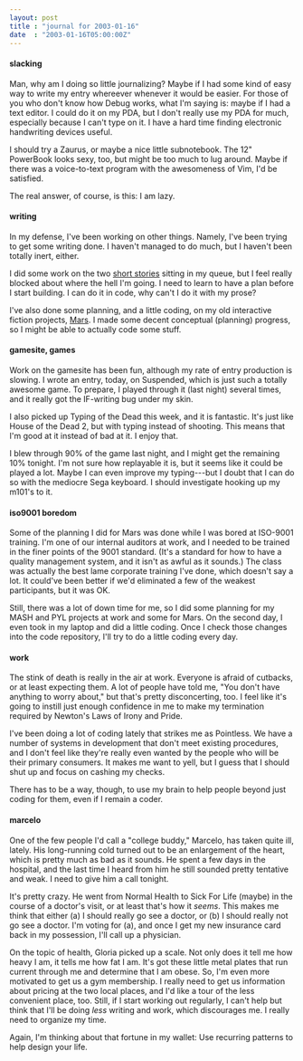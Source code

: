 ```yaml
---
layout: post
title : "journal for 2003-01-16"
date  : "2003-01-16T05:00:00Z"
---
```

<h4>slacking</h4>Man, why am I doing so little journalizing?  Maybe if I had some kind of easy way to write my entry whereever whenever it would be easier.  For those of you who don't know how Debug works, what I'm saying is: maybe if I had a text editor.  I could do it on my PDA, but I don't really use my PDA for much, especially because I can't type on it.  I have a hard time finding electronic handwriting devices useful.

I should try a Zaurus, or maybe a nice little subnotebook.  The 12" PowerBook looks sexy, too, but might be too much to lug around.  Maybe if there was a voice-to-text program with the awesomeness of Vim, I'd be satisfied.

The real answer, of course, is this: I am lazy.<h4>writing</h4>In my defense, I've been working on other things.  Namely, I've been trying to get some writing done.  I haven't managed to do much, but I haven't been totally inert, either.

I did some work on the two <a href='/writing'>short stories</a> sitting in my queue, but I feel really blocked about where the hell I'm going.  I need to learn to have a plan before I start building.  I can do it in code, why can't I do it with my prose?

I've also done some planning, and a little coding, on my old interactive fiction projects, <a href='/projects/#mars'>Mars</a>.  I made some decent conceptual (planning) progress, so I might be able to actually code some stuff.<h4>gamesite, games</h4>Work on the gamesite has been fun, although my rate of entry production is slowing.  I wrote an entry, today, on Suspended, which is just such a totally awesome game.  To prepare, I played through it (last night) several times, and it really got the IF-writing bug under my skin.

I also picked up Typing of the Dead this week, and it is fantastic.  It's just like House of the Dead 2, but with typing instead of shooting.  This means that I'm good at it instead of bad at it.  I enjoy that.

I blew through 90% of the game last night, and I might get the remaining 10% tonight.  I'm not sure how replayable it is, but it seems like it could be played a lot.  Maybe I can even improve my typing---but I doubt that I can do so with the mediocre Sega keyboard.  I should investigate hooking up my m101's to it.<h4>iso9001 boredom</h4>Some of the planning I did for Mars was done while I was bored at ISO-9001 training.  I'm one of our internal auditors at work, and I needed to be trained in the finer points of the 9001 standard.  (It's a standard for how to have a quality management system, and it isn't as awful as it sounds.)  The class was actually the best lame corporate training I've done, which doesn't say a lot. It could've been better if we'd eliminated a few of the weakest participants, but it was OK.

Still, there was a lot of down time for me, so I did some planning for my MASH and PYL projects at work and some for Mars.  On the second day, I even took in my laptop and did a little coding.  Once I check those changes into the code repository, I'll try to do a little coding every day.<h4>work</h4>The stink of death is really in the air at work.  Everyone is afraid of cutbacks, or at least expecting them.  A lot of people have told me, "You don't have anything to worry about," but that's pretty disconcerting, too.  I feel like it's going to instill just enough confidence in me to make my termination required by Newton's Laws of Irony and Pride.

I've been doing a lot of coding lately that strikes me as Pointless.  We have a number of systems in development that don't meet existing procedures, and I don't feel like they're really even wanted by the people who will be their primary consumers.  It makes me want to yell, but I guess that I should shut up and focus on cashing my checks.

There has to be a way, though, to use my brain to help people beyond just coding for them, even if I remain a coder.<h4>marcelo</h4>One of the few people I'd call a "college buddy," Marcelo, has taken quite ill, lately.  His long-running cold turned out to be an enlargement of the heart, which is pretty much as bad as it sounds.  He spent a few days in the hospital, and the last time I heard from him he still sounded pretty tentative and weak. I need to give him a call tonight.

It's pretty crazy.  He went from Normal Health to Sick For Life (maybe) in the course of a doctor's visit, or at least that's how it <em>seems</em>.  This makes me think that either (a) I should really go see a doctor, or (b) I should really not go see a doctor.  I'm voting for (a), and once I get my new insurance card back in my possession, I'll call up a physician.  

On the topic of health, Gloria picked up a scale.  Not only does it tell me how heavy I am, it tells me how fat I am.  It's got these little metal plates that run current through me and determine that I am obese.  So, I'm even more motivated to get us a gym membership.  I really need to get us information about pricing at the two local places, and I'd like a tour of the less convenient place, too.  Still, if I start working out regularly, I can't help but think that I'll be doing <em>less</em> writing and work, which discourages me.  I really need to organize my time.  

Again, I'm thinking about that fortune in my wallet: Use recurring patterns to help design your life.

